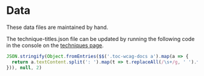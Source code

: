 # Data

These data files are maintained by hand.

The technique-titles.json file can be updated by running the following code in the console on the [techniques page](https://www.w3.org/WAI/WCAG22/Techniques/).

```js
JSON.stringify(Object.fromEntries($$('.toc-wcag-docs a').map(a => {
  return a.textContent.split(': ').map(t => t.replaceAll(/\s+/g, ' ').trim())
})), null, 2)
```
